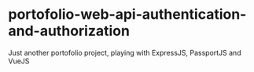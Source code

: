 # portofolio-web-api-authentication-and-authorization
Just another portofolio project, playing with ExpressJS, PassportJS and VueJS
